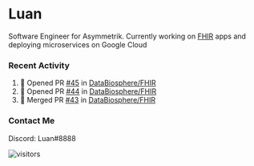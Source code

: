 # Luan

Software Engineer for Asymmetrik. Currently working on [FHIR](https://hl7.org/FHIR/) apps and deploying microservices on Google Cloud

### Recent Activity

<!--START_SECTION:activity-->
1. 💪 Opened PR [#45](https://github.com/DataBiosphere/FHIR/pull/45) in [DataBiosphere/FHIR](https://github.com/DataBiosphere/FHIR)
2. 💪 Opened PR [#44](https://github.com/DataBiosphere/FHIR/pull/44) in [DataBiosphere/FHIR](https://github.com/DataBiosphere/FHIR)
3. 🎉 Merged PR [#43](https://github.com/DataBiosphere/FHIR/pull/43) in [DataBiosphere/FHIR](https://github.com/DataBiosphere/FHIR)
<!--END_SECTION:activity-->

<!--START_SECTION:activity-->

### Contact Me

Discord: Luan#8888

![visitors](https://visitor-badge.glitch.me/badge?page_id=luan-asym.visitor-badge)

